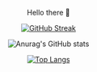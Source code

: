 <div align="center">
  
Hello there 👋

<!-- <a href="https://app.daily.dev/almontasser"><img src="https://api.daily.dev/devcards/v2/gMwHEBGsXucPVBDx3gZAu.png?r=djq&type=default" width="356" alt="Mahmoud AlMontasser's Dev Card"/></a> -->

[![GitHub Streak](https://streak-stats.demolab.com/?user=almontasser&theme=vision-freindly-dark&background=000000)](https://git.io/streak-stats)

![Anurag's GitHub stats](https://github-readme-stats-flame-seven-11.vercel.app/api?username=almontasser&show_icons=true&theme=vision-friendly-dark&background=000000)

[![Top Langs](https://github-readme-stats.vercel.app/api/top-langs/?username=almontasser&layout=compact&theme=vision-friendly-dark&background=000000)](https://github.com/anuraghazra/github-readme-stats)

</div>
